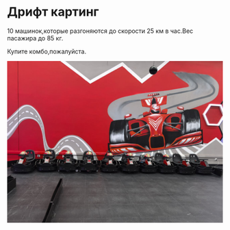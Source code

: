 <html>
<head>
 <title>Картинг</title>
</head>
<body>
 <h1>Дрифт картинг</h1>
 <p>10 машинок,которые разгоняются до скорости 25 км в час.Вес пасажира до 85 кг.</p>
 <p>Купите комбо,пожалуйста.</p>
 <img src="img/photo_2025-09-07_00-11-59.jpg" alt="волга в хорошем состоянии!">
</body>
</html>
